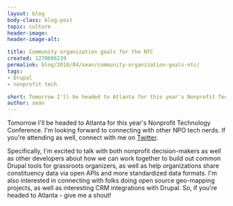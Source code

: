 ```yaml
---
layout: blog
body-class: blog-post
topic: culture
header-image:
header-image-alt:

title: Community organization goals for the NTC
created: 1270606239
permalink: blog/2010/04/sean/community-organization-goals-ntc/
tags:
- Drupal
- nonprofit tech

short: Tomorrow I'll be headed to Atlanta for this year's Nonprofit Technology Conference. 
author: sean
---
```

Tomorrow I'll be headed to Atlanta for this year's Nonprofit Technology Conference. I'm looking forward to connecting with other NPO tech nerds. If you're attending as well, connect with me on <a href="http://twitter.com/sean_larkin" target="_blank">Twitter</a>.

Specifically, I'm excited to talk with both nonprofit decision-makers as well as other developers about how we can work together to build out common Drupal tools for grassroots organizers, as well as help organizations share constituency data via open APIs and more standardized data formats. I'm also interested in connecting with folks doing open source geo-mapping projects, as well as interesting CRM integrations with Drupal. So, if you're headed to Atlanta - give me a shout!
